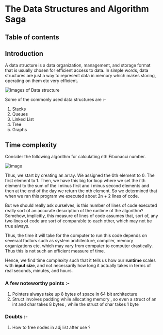 # The Data Structures and Algorithm Saga 

## Table of contents 


## Introduction
A data structure is a data organization, management, and storage format that is usually chosen for efficient access to data. In simple words, data structures are just a way to represent data in memory which makes storing, operating on them etc very efficient.

<img src = "https://i.ytimg.com/vi/Qmt0QwzEmh0/maxresdefault.jpg" alt = "Images of Data structure">

Some of the commonly used data structures are :-
1) Stacks 
2) Queues 
3) Linked List
4) Tree
5) Graphs

## Time complexity 

Consider the following algorithm for calculating nth Fibonacci number.

![image](https://user-images.githubusercontent.com/103832825/213064383-fde80516-e343-4982-92ad-4e36f17c0190.png)

Thus, we start by creating an array. We assigned the 0th element to 0. The first element to 1. Then, we have this big for loop where we set the i'th element to the sum of the i minus first and i minus second elements and then at the end of the day we return the nth element. So we determined that when we ran this program we executed about 2n + 2 lines of code. 

But we should really ask ourselves, is this number of lines of code executed really sort of an accurate description of the runtime of the algorithm? Somehow, implicitly, this measure of lines of code assumes that, sort of, any two lines of code are sort of comparable to each other, which may not be true always.

Thus, the time it will take for the computer to run this code depends on severaal factors such as system architecture, compiler, memory organizations etc. which may vary from computer to computer drastically. Thus this is not such an efficient measure of time.

Hence, we find time complexity such that it tells us how our <b>runtime</b> scales with <b>input size</b>, and not necessarily how long it actually takes in terms of real seconds, minutes, and hours.

### A few noteworthy points :- 
1) Pointers always take up 8 bytes of space in 64 bit architecture 
2) Struct involves padding while allocating memory , so even a struct of an int and char takes 8 bytes , while the struct of char takes 1 byte 

### Doubts :- 
1) How to free nodes in adj list after use ?
